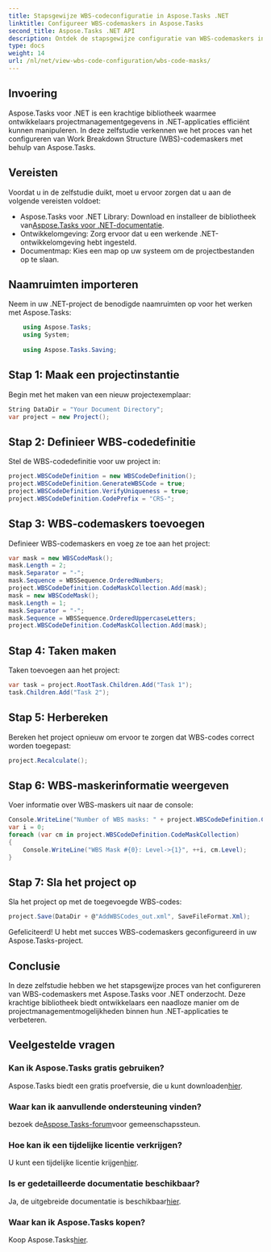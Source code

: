 ```yaml
---
title: Stapsgewijze WBS-codeconfiguratie in Aspose.Tasks .NET
linktitle: Configureer WBS-codemaskers in Aspose.Tasks
second_title: Aspose.Tasks .NET API
description: Ontdek de stapsgewijze configuratie van WBS-codemaskers in .NET-projecten met behulp van Aspose.Tasks. Verbeter moeiteloos de mogelijkheden voor projectmanagement.
type: docs
weight: 14
url: /nl/net/view-wbs-code-configuration/wbs-code-masks/
---
```

## Invoering
Aspose.Tasks voor .NET is een krachtige bibliotheek waarmee ontwikkelaars projectmanagementgegevens in .NET-applicaties efficiënt kunnen manipuleren. In deze zelfstudie verkennen we het proces van het configureren van Work Breakdown Structure (WBS)-codemaskers met behulp van Aspose.Tasks.
## Vereisten
Voordat u in de zelfstudie duikt, moet u ervoor zorgen dat u aan de volgende vereisten voldoet:
-  Aspose.Tasks voor .NET Library: Download en installeer de bibliotheek van[Aspose.Tasks voor .NET-documentatie](https://reference.aspose.com/tasks/net/).
- Ontwikkelomgeving: Zorg ervoor dat u een werkende .NET-ontwikkelomgeving hebt ingesteld.
- Documentmap: Kies een map op uw systeem om de projectbestanden op te slaan.
## Naamruimten importeren
Neem in uw .NET-project de benodigde naamruimten op voor het werken met Aspose.Tasks:
```csharp
    using Aspose.Tasks;
    using System;
    
    using Aspose.Tasks.Saving;
```
## Stap 1: Maak een projectinstantie
Begin met het maken van een nieuw projectexemplaar:
```csharp
String DataDir = "Your Document Directory";
var project = new Project();
```
## Stap 2: Definieer WBS-codedefinitie
Stel de WBS-codedefinitie voor uw project in:
```csharp
project.WBSCodeDefinition = new WBSCodeDefinition();
project.WBSCodeDefinition.GenerateWBSCode = true;
project.WBSCodeDefinition.VerifyUniqueness = true;
project.WBSCodeDefinition.CodePrefix = "CRS-";
```
## Stap 3: WBS-codemaskers toevoegen
Definieer WBS-codemaskers en voeg ze toe aan het project:
```csharp
var mask = new WBSCodeMask();
mask.Length = 2;
mask.Separator = "-";
mask.Sequence = WBSSequence.OrderedNumbers;
project.WBSCodeDefinition.CodeMaskCollection.Add(mask);
mask = new WBSCodeMask();
mask.Length = 1;
mask.Separator = "-";
mask.Sequence = WBSSequence.OrderedUppercaseLetters;
project.WBSCodeDefinition.CodeMaskCollection.Add(mask);
```
## Stap 4: Taken maken
Taken toevoegen aan het project:
```csharp
var task = project.RootTask.Children.Add("Task 1");
task.Children.Add("Task 2");
```
## Stap 5: Herbereken
Bereken het project opnieuw om ervoor te zorgen dat WBS-codes correct worden toegepast:
```csharp
project.Recalculate();
```
## Stap 6: WBS-maskerinformatie weergeven
Voer informatie over WBS-maskers uit naar de console:
```csharp
Console.WriteLine("Number of WBS masks: " + project.WBSCodeDefinition.CodeMaskCollection.Count);
var i = 0;
foreach (var cm in project.WBSCodeDefinition.CodeMaskCollection)
{
    Console.WriteLine("WBS Mask #{0}: Level->{1}", ++i, cm.Level);
}
```
## Stap 7: Sla het project op
Sla het project op met de toegevoegde WBS-codes:
```csharp
project.Save(DataDir + @"AddWBSCodes_out.xml", SaveFileFormat.Xml);
```
Gefeliciteerd! U hebt met succes WBS-codemaskers geconfigureerd in uw Aspose.Tasks-project.
## Conclusie
In deze zelfstudie hebben we het stapsgewijze proces van het configureren van WBS-codemaskers met Aspose.Tasks voor .NET onderzocht. Deze krachtige bibliotheek biedt ontwikkelaars een naadloze manier om de projectmanagementmogelijkheden binnen hun .NET-applicaties te verbeteren.

## Veelgestelde vragen
### Kan ik Aspose.Tasks gratis gebruiken?
 Aspose.Tasks biedt een gratis proefversie, die u kunt downloaden[hier](https://releases.aspose.com/).
### Waar kan ik aanvullende ondersteuning vinden?
 bezoek de[Aspose.Tasks-forum](https://forum.aspose.com/c/tasks/15)voor gemeenschapssteun.
### Hoe kan ik een tijdelijke licentie verkrijgen?
 U kunt een tijdelijke licentie krijgen[hier](https://purchase.aspose.com/temporary-license/).
### Is er gedetailleerde documentatie beschikbaar?
 Ja, de uitgebreide documentatie is beschikbaar[hier](https://reference.aspose.com/tasks/net/).
### Waar kan ik Aspose.Tasks kopen?
 Koop Aspose.Tasks[hier](https://purchase.aspose.com/buy).